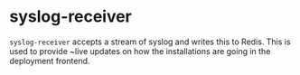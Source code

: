 # syslog-receiver

`syslog-receiver` accepts a stream of syslog and writes this to Redis.
This is used to provide ~live updates on how the installations are going
in the deployment frontend.
